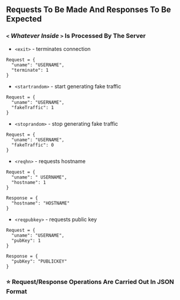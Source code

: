 ## Requests To Be Made And Responses To Be Expected

### `<` *Whatever Inside* `>` Is Processed By The Server

- `<exit>` - terminates connection
```
Request = {
  "uname": "USERNAME",
  "terminate": 1
}
```

- `<startrandom>` - start generating fake traffic
```
Request = {
  "uname": "USERNAME",
  "fakeTraffic": 1
}
```

- `<stoprandom>` - stop generating fake traffic
```
Request = {
  "uname": "USERNAME",
  "fakeTraffic": 0
}
```

- `<reqhn>` - requests hostname
```
Request = {
  "uname": " USERNAME",
  "hostname": 1
}
```
```
Response = {
  "hostname": "HOSTNAME"
}
```

- `<reqpubkey>` - requests public key
```
Request = {
  "uname": "USERNAME",
  "pubKey": 1
}
```
```
Response = {
  "pubKey": "PUBLICKEY"
}
```

### :star: Request/Response Operations Are Carried Out In JSON Format
